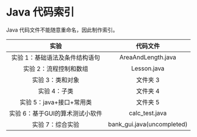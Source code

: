# Java 代码索引
Java 代码文件不能随意重命名，因此制作索引。

|实验|代码文件|
| :-: | :-: |
|实验 1：基础语法及条件结构语句|AreaAndLength.java|
|实验 2：流程控制和数组|Lesson.java|
|实验 3：类和对象|文件夹 3|
|实验 4：子类|文件夹 4|
|实验 5：java+接口+常用类|文件夹 5|
|实验 6：基于GUI的算术测试小软件|calc_test.java|
|实验 7：综合实验|bank_gui.java(uncompleted)|